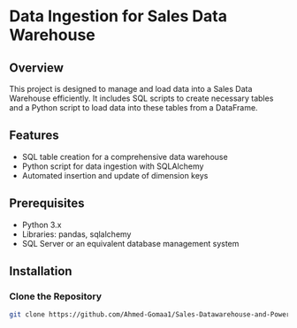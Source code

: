 # Data Ingestion for Sales Data Warehouse

## Overview
This project is designed to manage and load data into a Sales Data Warehouse efficiently. It includes SQL scripts to create necessary tables and a Python script to load data into these tables from a DataFrame.

## Features
- SQL table creation for a comprehensive data warehouse
- Python script for data ingestion with SQLAlchemy
- Automated insertion and update of dimension keys

## Prerequisites
- Python 3.x
- Libraries: pandas, sqlalchemy
- SQL Server or an equivalent database management system

## Installation
### Clone the Repository
```bash
git clone https://github.com/Ahmed-Gomaa1/Sales-Datawarehouse-and-Power-Bi-Report

